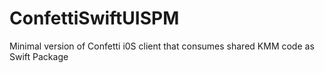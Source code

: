 # ConfettiSwiftUISPM
Minimal version of Confetti i0S client that consumes shared KMM code as Swift Package
